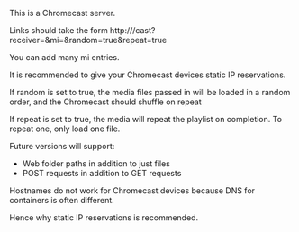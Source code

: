 This is a Chromecast server.

Links should take the form http://<This Server>/cast?receiver=<Chromecast Device IP>&mi=<Path To Media>&random=true&repeat=true
	
You can add many mi entries.

It is recommended to give your Chromecast devices static IP reservations.

If random is set to true, the media files passed in will be loaded in a random order, and the Chromecast should shuffle on repeat

If repeat is set to true, the media will repeat the playlist on completion. To repeat one, only load one file.

Future versions will support:
 - Web folder paths in addition to just files
 - POST requests in addition to GET requests
	
Hostnames do not work for Chromecast devices because DNS for containers is often different.

Hence why static IP reservations is recommended.
